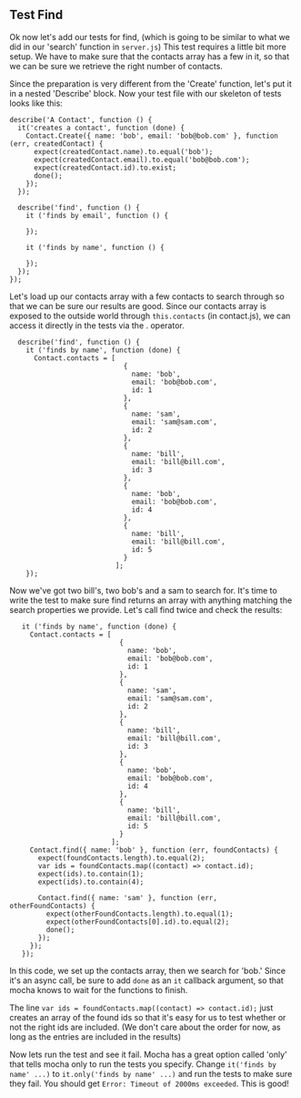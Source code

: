 ## Test Find

Ok now let's add our tests for find, (which is going to be similar to what we did in our 'search' function in `server.js`)  This test requires a little bit more setup.  We have to make sure that the contacts array has a few in it, so that we can be sure we retrieve the right number of contacts.

Since the preparation is very different from the 'Create' function, let's put it in a nested 'Describe' block.  Now your test file with our skeleton of tests looks like this:

```
describe('A Contact', function () {
  it('creates a contact', function (done) {
    Contact.Create({ name: 'bob', email: 'bob@bob.com' }, function (err, createdContact) {
      expect(createdContact.name).to.equal('bob');
      expect(createdContact.email).to.equal('bob@bob.com');
      expect(createdContact.id).to.exist;
      done();
    });
  });

  describe('find', function () {
    it ('finds by email', function () {
      
    });

    it ('finds by name', function () {
      
    });
  });
});
```

Let's load up our contacts array with a few contacts to search through so that we can be sure our results are good.  Since our contacts array is exposed to the outside world through `this.contacts` (in contact.js), we can access it directly in the tests via the . operator.
```
  describe('find', function () {
    it ('finds by name', function (done) {
      Contact.contacts = [
                            {
                              name: 'bob',
                              email: 'bob@bob.com',
                              id: 1
                            },
                            {
                              name: 'sam',
                              email: 'sam@sam.com',
                              id: 2
                            },
                            {
                              name: 'bill',
                              email: 'bill@bill.com',
                              id: 3
                            },
                            {
                              name: 'bob',
                              email: 'bob@bob.com',
                              id: 4
                            },
                            {
                              name: 'bill',
                              email: 'bill@bill.com',
                              id: 5
                            }
                          ];
    });

```
 Now we've got two bill's, two bob's and a sam to search for.  It's time to write the test to make sure find returns an array with anything matching the search properties we provide.  Let's call find twice and check the results:
 ```
    it ('finds by name', function (done) {
      Contact.contacts = [
                            {
                              name: 'bob',
                              email: 'bob@bob.com',
                              id: 1
                            },
                            {
                              name: 'sam',
                              email: 'sam@sam.com',
                              id: 2
                            },
                            {
                              name: 'bill',
                              email: 'bill@bill.com',
                              id: 3
                            },
                            {
                              name: 'bob',
                              email: 'bob@bob.com',
                              id: 4
                            },
                            {
                              name: 'bill',
                              email: 'bill@bill.com',
                              id: 5
                            }
                          ];
      Contact.find({ name: 'bob' }, function (err, foundContacts) {
        expect(foundContacts.length).to.equal(2);
        var ids = foundContacts.map((contact) => contact.id);
        expect(ids).to.contain(1);
        expect(ids).to.contain(4);

        Contact.find({ name: 'sam' }, function (err, otherFoundContacts) {
          expect(otherFoundContacts.length).to.equal(1);
          expect(otherFoundContacts[0].id).to.equal(2);
          done();
        });
      });
    });

 ```

In this code, we set up the contacts array, then we search for 'bob.'  Since it's an async call, be sure to add `done` as an `it` callback argument, so that mocha knows to wait for the functions to finish.

The line `var ids = foundContacts.map((contact) => contact.id);` just creates an array of the found ids so that it's easy for us to test whether or not the right ids are included.  (We don't care about the order for now, as long as the entries are included in the results)

Now lets run the test and see it fail. Mocha has a great option called 'only' that tells mocha only to run the tests you specify.  Change `it('finds by name' ...)` to `it.only('finds by name' ...)` and run the tests to make sure they fail.  You should get `Error: Timeout of 2000ms exceeded`.  This is good!
